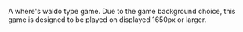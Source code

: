 A where's waldo type game. Due to the game background choice, this game is designed to be played on displayed 1650px or larger.
